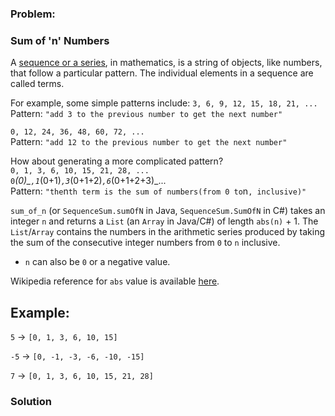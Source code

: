 ### Problem:
<h3 id="sum-of-n-numbers">Sum of &apos;n&apos; Numbers</h3>
<p>A <a href="http://world.mathigon.org/Sequences" target="_blank">sequence or a series</a>, in mathematics, is a string of objects, like numbers, that follow a particular pattern. The individual elements in a sequence are called terms.</p>
<p>For example, some simple patterns include: 
<code>3, 6, 9, 12, 15, 18, 21, ...</code><br>Pattern: <code>&quot;add 3 to the previous number to get the next number&quot;</code></p>
<p><code>0, 12, 24, 36, 48, 60, 72, ...</code><br>Pattern: <code>&quot;add 12 to the previous number to get the next number&quot;</code></p>
<p>How about generating a more complicated pattern?<br><code>0, 1, 3, 6, 10, 15, 21, 28, ...</code><br><code>0</code><em>(0)_<code>,1</code></em>(0+1)<em><code>,3</code></em>(0+1+2)<em><code>,6</code></em>(0+1+2+3)_...<br>Pattern: <code>&quot;the</code>n<code>th term is the sum of numbers(from 0 to</code>n<code>, inclusive)&quot;</code>  </p>
<p><code>sum_of_n</code> (or <code>SequenceSum.sumOfN</code> in Java, <code>SequenceSum.SumOfN</code> in C#) takes an integer <code>n</code> and returns a <code>List</code> (an <code>Array</code> in Java/C#) of length <code>abs(n)</code> + 1. The <code>List</code>/<code>Array</code> contains the numbers in the arithmetic series produced by taking the sum of the consecutive integer numbers from <code>0</code> to <code>n</code> inclusive.</p>
<ul>
<li><code>n</code> can also be <code>0</code> or a negative value. </li>
</ul>
<p>Wikipedia reference for <code>abs</code> value is available <a href="https://en.wikipedia.org/wiki/Absolute_value" target="_blank">here</a>.</p>
<h2 id="example">Example:</h2>
<p> <code>5</code> -&gt; <code>[0, 1, 3, 6, 10, 15]</code></p>
<p> <code>-5</code> -&gt; <code>[0, -1, -3, -6, -10, -15]</code></p>
<p> <code>7</code> -&gt; <code>[0, 1, 3, 6, 10, 15, 21, 28]</code></p>

### Solution